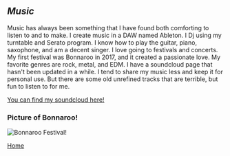 ## *Music*

Music has always been something that I have found both comforting to listen to and to make. I create music in a DAW named Ableton. I Dj using my turntable and Serato program. I know how to play the guitar, piano, saxophone, and am a decent singer. I love going to festivals and concerts. My first festival was Bonnaroo in 2017, and it created a passionate love. My favorite genres are rock, metal, and EDM. I have a soundcloud page that hasn't been updated in a while. I tend to share my music less and keep it for personal use. But there are some old unrefined tracks that are terrible, but fun to listen to for me.

 [You can find my soundcloud here!](https://soundcloud.com/jonathan-hatfield-5)


### Picture of Bonnaroo!

![Bonnaroo Festival!](https://upload.wikimedia.org/wikipedia/commons/thumb/e/e4/Clean_Vibes_-_Bonnaroo_2015_%2819278848469%29.jpg/640px-Clean_Vibes_-_Bonnaroo_2015_%2819278848469%29.jpg)




  <nav class="sitenavigation">
    <p><a href="README.md">Home</a></p>
  </nav>




